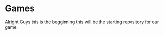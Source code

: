 Games
========
Alright Guys this is the begginning this will be the starting repository for our game
